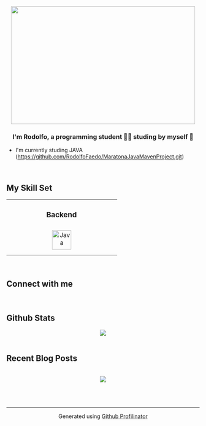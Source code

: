 <div align="center">
  
<img src="https://i.giphy.com/media/v1.Y2lkPTc5MGI3NjExb3BhMWJ0YnA2M2xrdGh4c2M5djVtejQzNzZqNG5zbGlhZWVlaXNyYyZlcD12MV9pbnRlcm5hbF9naWZfYnlfaWQmY3Q9cw/nzvnS3VZKuOV2WRVmu/giphy.gif" width="480" height="307" />
</div>  
  

### <div align="center">I'm Rodolfo, a programming student 👨‍💻 studing by myself  🚀</div>  
  

- I'm currently studing JAVA (https://github.com/RodolfoFaedo/MaratonaJavaMavenProject.git)  
  

<br/>  


## My Skill Set  
<table><tr><td valign="top" width="33%">



</td><td valign="top" width="33%">



### Backend  
<div align="center">  
<a href="https://www.java.com/" target="_blank"><img style="margin: 10px" src="https://profilinator.rishav.dev/skills-assets/java-original-wordmark.svg" alt="Java" height="50" /></a>  
</div>

</td><td valign="top" width="33%">



</td></tr></table>  

<br/>  


## Connect with me  
  

<br/>  


## Github Stats  
<div align="center"><img src="https://github-readme-stats.vercel.app/api?username=RodolfoFaedo&show_icons=true&count_private=true&hide_border=true" align="center" /></div>  

<br/>  


## Recent Blog Posts  
  

<br/>  

<div align="center"><img src="https://rishavanand.github.io/static/images/spotify-readme-example.svg" /></div>  

<br/>  

  

<br/>  


<br />

----
<div align="center">Generated using <a href="https://profilinator.rishav.dev/" target="_blank">Github Profilinator</a></div>
